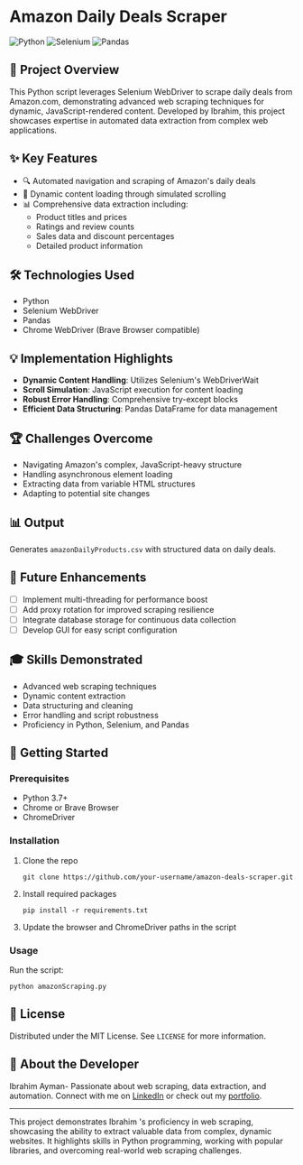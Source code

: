 # Amazon Daily Deals Scraper

![Python](https://img.shields.io/badge/Python-3.7%2B-blue)
![Selenium](https://img.shields.io/badge/Selenium-4.0%2B-green)
![Pandas](https://img.shields.io/badge/Pandas-1.0%2B-yellow)

## 🚀 Project Overview
This Python script leverages Selenium WebDriver to scrape daily deals from Amazon.com, demonstrating advanced web scraping techniques for dynamic, JavaScript-rendered content. Developed by Ibrahim, this project showcases expertise in automated data extraction from complex web applications.

## ✨ Key Features
- 🔍 Automated navigation and scraping of Amazon's daily deals
- 📜 Dynamic content loading through simulated scrolling
- 📊 Comprehensive data extraction including:
  - Product titles and prices
  - Ratings and review counts
  - Sales data and discount percentages
  - Detailed product information

## 🛠️ Technologies Used
- Python
- Selenium WebDriver
- Pandas
- Chrome WebDriver (Brave Browser compatible)

## 💡 Implementation Highlights
- **Dynamic Content Handling**: Utilizes Selenium's WebDriverWait
- **Scroll Simulation**: JavaScript execution for content loading
- **Robust Error Handling**: Comprehensive try-except blocks
- **Efficient Data Structuring**: Pandas DataFrame for data management

## 🏆 Challenges Overcome
- Navigating Amazon's complex, JavaScript-heavy structure
- Handling asynchronous element loading
- Extracting data from variable HTML structures
- Adapting to potential site changes

## 📊 Output
Generates `amazonDailyProducts.csv` with structured data on daily deals.

## 🔮 Future Enhancements
- [ ] Implement multi-threading for performance boost
- [ ] Add proxy rotation for improved scraping resilience
- [ ] Integrate database storage for continuous data collection
- [ ] Develop GUI for easy script configuration

## 🎓 Skills Demonstrated
- Advanced web scraping techniques
- Dynamic content extraction
- Data structuring and cleaning
- Error handling and script robustness
- Proficiency in Python, Selenium, and Pandas

## 🚀 Getting Started

### Prerequisites
- Python 3.7+
- Chrome or Brave Browser
- ChromeDriver

### Installation
1. Clone the repo
   ```
   git clone https://github.com/your-username/amazon-deals-scraper.git
   ```
2. Install required packages
   ```
   pip install -r requirements.txt
   ```
3. Update the browser and ChromeDriver paths in the script

### Usage
Run the script:
```
python amazonScraping.py
```

## 📝 License
Distributed under the MIT License. See `LICENSE` for more information.

## 👤 About the Developer
Ibrahim Ayman- Passionate about web scraping, data extraction, and automation. Connect with me on [LinkedIn](Your-LinkedIn-Profile) or check out my [portfolio](Your-Portfolio-Website).

---

This project demonstrates Ibrahim 's proficiency in web scraping, showcasing the ability to extract valuable data from complex, dynamic websites. It highlights skills in Python programming, working with popular libraries, and overcoming real-world web scraping challenges.
